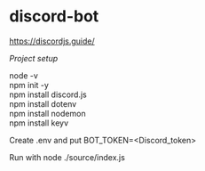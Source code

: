 # discord-bot

https://discordjs.guide/



*Project setup*

node -v  
npm init -y  
npm install discord.js  
npm install dotenv  
npm install nodemon  
npm install keyv  

Create .env and put BOT_TOKEN=<Discord_token>

Run with node ./source/index.js
